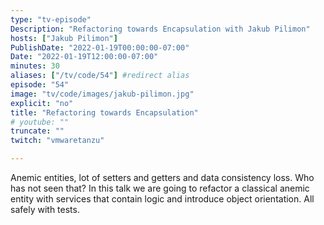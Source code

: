 ```yaml
---
type: "tv-episode"
Description: "Refactoring towards Encapsulation with Jakub Pilimon"
hosts: ["Jakub Pilimon"]
PublishDate: "2022-01-19T00:00:00-07:00"
Date: "2022-01-19T12:00:00-07:00"
minutes: 30
aliases: ["/tv/code/54"] #redirect alias
episode: "54"
image: "tv/code/images/jakub-pilimon.jpg"
explicit: "no"
title: "Refactoring towards Encapsulation"
# youtube: ""
truncate: ""
twitch: "vmwaretanzu"

---
```


Anemic entities, lot of setters and getters and data consistency loss. Who has not seen that? In this talk we are going to refactor a classical anemic entity with services that contain logic and introduce object orientation. All safely with tests.
